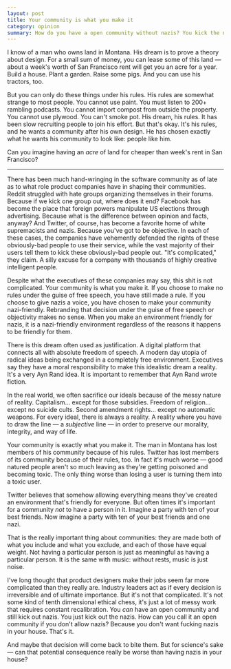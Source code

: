 ```yaml
---
layout: post
title: Your community is what you make it
category: opinion
summary: How do you have a open community without nazis? You kick the nazis out.
---
```


I know of a man who owns land in Montana. His dream is to prove a theory about design. For a small sum of money, you can lease some of this land — about a week's worth of San Francisco rent will get you an acre for a year. Build a house. Plant a garden. Raise some pigs. And you can use his tractors, too.

But you can only do these things under his rules. His rules are somewhat strange to most people. You cannot use paint. You must listen to 200+ rambling podcasts. You cannot import compost from outside the property. You cannot use plywood. You can't smoke pot. His dream, his rules. It has been slow recruiting people to join his effort. But that's okay. It's his rules, and he wants a community after his own design. He has chosen exactly what he wants his community to look like: people like him.

Can you imagine having an _acre_ of land for cheaper than week's rent in San Francisco?

* * * *

There has been much hand-wringing in the software community as of late as to what role product companies have in shaping their communities. Reddit struggled with hate groups organizing themselves in their forums. Because if we kick one group out, where does it end? Facebook has become the place that foreign powers manipulate US elections through advertising. Because what is the difference between opinion and facts, anyway? And Twitter, of course, has become a favorite home of white supremacists and nazis. Because you've got to be objective. In each of these cases, the companies have vehemently defended the rights of these obviously-bad people to use their service, while the vast majority of their users tell them to kick these obviously-bad people out. "It's complicated," they claim. A silly excuse for a company with thousands of highly creative intelligent people.

Despite what the executives of these companies may say, this shit is not complicated. Your community is what you make it. If you choose to make no rules under the guise of free speech, you have still made a rule. If you choose to give nazis a voice, you have chosen to make your community nazi-friendly. Rebranding that decision under the guise of free speech or objectivity makes no sense. When you make an environment friendly for nazis, it is a nazi-friendly environment regardless of the reasons it happens to be friendly for them.

There is this dream often used as justification. A digital platform that connects all with absolute freedom of speech. A modern day utopia of radical ideas being exchanged in a completely free environment. Executives say they have a moral responsibility to make this idealistic dream a reality. It's a very Ayn Rand idea. It is important to remember that Ayn Rand wrote fiction.

In the real world, we often sacrifice our ideals because of the messy nature of reality. Capitalism… except for those subsidies. Freedom of religion… except no suicide cults. Second amendment rights… except no automatic weapons. For every ideal, there is always a reality. A reality where you have to draw the line — a _subjective_ line — in order to preserve our morality, integrity, and way of life.

Your community is exactly what you make it. The man in Montana has lost members of his community because of his rules. Twitter has lost members of its community because of their rules, too. In fact it's much worse — good natured people aren't so much leaving as they're getting poisoned and becoming toxic. The only thing worse than losing a user is turning them into a toxic user.

Twitter believes that somehow allowing everything means they've created an environment that's friendly for everyone. But often times it's important for a community _not_ to have a person in it. Imagine a party with ten of your best friends. Now imagine a party with ten of your best friends and one nazi.

That is the really important thing about communities: they are made both of what you include and what you exclude, and each of those have equal weight. Not having a particular person is just as meaningful as having a particular person. It is the same with music: without rests, music is just noise.

I've long thought that product designers make their jobs seem far more complicated than they really are. Industry leaders act as if every decision is irreversible and of ultimate importance. But it's not that complicated. It's not some kind of tenth dimensional ethical chess, it's just a lot of messy work that requires constant recalibration. You _can_ have an open community and still kick out nazis. You just kick out the nazis. How can you call it an open community if you don't allow nazis? Because you don't want fucking nazis in your house. That's it.

And maybe that decision will come back to bite them. But for science's sake — can that potential consequence really be worse than having nazis in your house?
